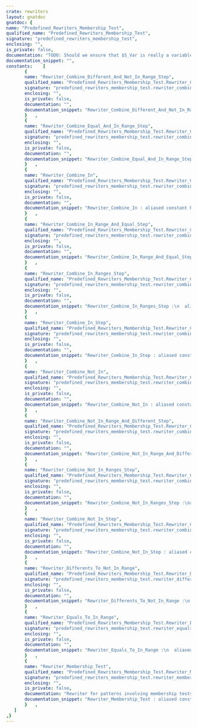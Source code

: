 ```yaml
---
crate: rewriters
layout: gnatdoc
gnatdoc: {
name: "Predefined_Rewriters_Membership_Test",
qualified_name: "Predefined_Rewriters_Membership_Test",
signature: "predefined_rewriters_membership_test",
enclosing: "",
is_private: false,
documentation: "TODO: Should we ensure that $S_Var is really a variable?\nCurrently return value checking code,\nlike\n0 /= f (x) and then 0 /= g (y)\nis transformed to\n0 not in f (x) | g (y)\nalthough correct Ada, return value checking is not a membership test",
documentation_snippet: "",
constants:    [
       {
       name: "Rewriter_Combine_Different_And_Not_In_Range_Step",
       qualified_name: "Predefined_Rewriters_Membership_Test.Rewriter_Combine_Different_And_Not_In_Range_Step",
       signature: "predefined_rewriters_membership_test.rewriter_combine_different_and_not_in_range_step",
       enclosing: "",
       is_private: false,
       documentation: "",
       documentation_snippet: "Rewriter_Combine_Different_And_Not_In_Range_Step :\n    aliased constant Rewriter_Find_And_Replace :=\n  Make_Rewriter_Find_And_Replace\n    (Make_Pattern\n       (\"$S_Var /= $S_Val and then $S_Var not in $M_Vals\", Expr_Rule),\n     Make_Pattern (\"$S_Var not in $S_Val | $M_Vals\", Expr_Rule),\n     Make_Match_Accepter_Function_Access\n       (Accept_Var_No_Side_Effects'Access));",
       }   ,
       {
       name: "Rewriter_Combine_Equal_And_In_Range_Step",
       qualified_name: "Predefined_Rewriters_Membership_Test.Rewriter_Combine_Equal_And_In_Range_Step",
       signature: "predefined_rewriters_membership_test.rewriter_combine_equal_and_in_range_step",
       enclosing: "",
       is_private: false,
       documentation: "",
       documentation_snippet: "Rewriter_Combine_Equal_And_In_Range_Step :\n  aliased constant Rewriter_Find_And_Replace :=\n  Make_Rewriter_Find_And_Replace\n    (Make_Pattern (\"$S_Var = $S_Val or else $S_Var in $M_Vals\",\n                   Expr_Rule),\n     Make_Pattern (\"$S_Var in $S_Val | $M_Vals \", Expr_Rule),\n     Make_Match_Accepter_Function_Access\n       (Accept_Var_No_Side_Effects'Access));",
       }   ,
       {
       name: "Rewriter_Combine_In",
       qualified_name: "Predefined_Rewriters_Membership_Test.Rewriter_Combine_In",
       signature: "predefined_rewriters_membership_test.rewriter_combine_in",
       enclosing: "",
       is_private: false,
       documentation: "",
       documentation_snippet: "Rewriter_Combine_In : aliased constant Rewriter_Repeat :=\n  Make_Rewriter_Repeat (Rewriter_Combine_In_Step);",
       }   ,
       {
       name: "Rewriter_Combine_In_Range_And_Equal_Step",
       qualified_name: "Predefined_Rewriters_Membership_Test.Rewriter_Combine_In_Range_And_Equal_Step",
       signature: "predefined_rewriters_membership_test.rewriter_combine_in_range_and_equal_step",
       enclosing: "",
       is_private: false,
       documentation: "",
       documentation_snippet: "Rewriter_Combine_In_Range_And_Equal_Step :\n  aliased constant Rewriter_Find_And_Replace :=\n  Make_Rewriter_Find_And_Replace\n    (Make_Pattern (\"$S_Var in $M_Vals or else $S_Var = $S_Val\",\n                   Expr_Rule),\n     Make_Pattern (\"$S_Var in $M_Vals | $S_Val\", Expr_Rule),\n     Make_Match_Accepter_Function_Access\n       (Accept_Var_No_Side_Effects'Access));",
       }   ,
       {
       name: "Rewriter_Combine_In_Ranges_Step",
       qualified_name: "Predefined_Rewriters_Membership_Test.Rewriter_Combine_In_Ranges_Step",
       signature: "predefined_rewriters_membership_test.rewriter_combine_in_ranges_step",
       enclosing: "",
       is_private: false,
       documentation: "",
       documentation_snippet: "Rewriter_Combine_In_Ranges_Step :\n  aliased constant Rewriter_Find_And_Replace :=\n  Make_Rewriter_Find_And_Replace\n    (Make_Pattern\n       (\"$S_Var in $M_Vals_1 or else $S_Var in $M_Vals_2\", Expr_Rule),\n     Make_Pattern (\"$S_Var in $M_Vals_1 | $M_Vals_2\", Expr_Rule),\n     Make_Match_Accepter_Function_Access\n       (Accept_Var_No_Side_Effects'Access));",
       }   ,
       {
       name: "Rewriter_Combine_In_Step",
       qualified_name: "Predefined_Rewriters_Membership_Test.Rewriter_Combine_In_Step",
       signature: "predefined_rewriters_membership_test.rewriter_combine_in_step",
       enclosing: "",
       is_private: false,
       documentation: "",
       documentation_snippet: "Rewriter_Combine_In_Step : aliased constant Rewriter_Sequence :=\n  Make_Rewriter_Sequence\n          (Rewriter_Combine_In_Range_And_Equal_Step\n           & Rewriter_Combine_Equal_And_In_Range_Step\n           & Rewriter_Combine_In_Ranges_Step);",
       }   ,
       {
       name: "Rewriter_Combine_Not_In",
       qualified_name: "Predefined_Rewriters_Membership_Test.Rewriter_Combine_Not_In",
       signature: "predefined_rewriters_membership_test.rewriter_combine_not_in",
       enclosing: "",
       is_private: false,
       documentation: "",
       documentation_snippet: "Rewriter_Combine_Not_In : aliased constant Rewriter_Repeat :=\n  Make_Rewriter_Repeat (Rewriter_Combine_Not_In_Step);",
       }   ,
       {
       name: "Rewriter_Combine_Not_In_Range_And_Different_Step",
       qualified_name: "Predefined_Rewriters_Membership_Test.Rewriter_Combine_Not_In_Range_And_Different_Step",
       signature: "predefined_rewriters_membership_test.rewriter_combine_not_in_range_and_different_step",
       enclosing: "",
       is_private: false,
       documentation: "",
       documentation_snippet: "Rewriter_Combine_Not_In_Range_And_Different_Step :\n  aliased constant Rewriter_Find_And_Replace :=\n  Make_Rewriter_Find_And_Replace\n    (Make_Pattern\n       (\"$S_Var not in $M_Vals and then $S_Var /= $S_Val\", Expr_Rule),\n     Make_Pattern (\"$S_Var not in $M_Vals | $S_Val\", Expr_Rule),\n     Make_Match_Accepter_Function_Access\n       (Accept_Var_No_Side_Effects'Access));",
       }   ,
       {
       name: "Rewriter_Combine_Not_In_Ranges_Step",
       qualified_name: "Predefined_Rewriters_Membership_Test.Rewriter_Combine_Not_In_Ranges_Step",
       signature: "predefined_rewriters_membership_test.rewriter_combine_not_in_ranges_step",
       enclosing: "",
       is_private: false,
       documentation: "",
       documentation_snippet: "Rewriter_Combine_Not_In_Ranges_Step :\naliased constant Rewriter_Find_And_Replace :=\n  Make_Rewriter_Find_And_Replace\n    (Make_Pattern\n       (\"$S_Var not in $M_Vals_1 and then $S_Var not in $M_Vals_2\",\n        Expr_Rule),\n     Make_Pattern (\"$S_Var not in $M_Vals_1 | $M_Vals_2\", Expr_Rule),\n     Make_Match_Accepter_Function_Access\n       (Accept_Var_No_Side_Effects'Access));",
       }   ,
       {
       name: "Rewriter_Combine_Not_In_Step",
       qualified_name: "Predefined_Rewriters_Membership_Test.Rewriter_Combine_Not_In_Step",
       signature: "predefined_rewriters_membership_test.rewriter_combine_not_in_step",
       enclosing: "",
       is_private: false,
       documentation: "",
       documentation_snippet: "Rewriter_Combine_Not_In_Step : aliased constant Rewriter_Sequence :=\n  Make_Rewriter_Sequence\n         (Rewriter_Combine_Not_In_Range_And_Different_Step\n          & Rewriter_Combine_Different_And_Not_In_Range_Step\n          & Rewriter_Combine_Not_In_Ranges_Step);",
       }   ,
       {
       name: "Rewriter_Differents_To_Not_In_Range",
       qualified_name: "Predefined_Rewriters_Membership_Test.Rewriter_Differents_To_Not_In_Range",
       signature: "predefined_rewriters_membership_test.rewriter_differents_to_not_in_range",
       enclosing: "",
       is_private: false,
       documentation: "",
       documentation_snippet: "Rewriter_Differents_To_Not_In_Range :\n  aliased constant Rewriter_Find_And_Replace :=\n  Make_Rewriter_Find_And_Replace\n    (Make_Pattern\n       (\"$S_Var /= $S_Val1 and then $S_Var /= $S_Val2\", Expr_Rule),\n     Make_Pattern (\"$S_Var not in $S_Val1 | $S_Val2\", Expr_Rule),\n     Make_Match_Accepter_Function_Access\n       (Accept_Var_No_Side_Effects'Access));",
       }   ,
       {
       name: "Rewriter_Equals_To_In_Range",
       qualified_name: "Predefined_Rewriters_Membership_Test.Rewriter_Equals_To_In_Range",
       signature: "predefined_rewriters_membership_test.rewriter_equals_to_in_range",
       enclosing: "",
       is_private: false,
       documentation: "",
       documentation_snippet: "Rewriter_Equals_To_In_Range :\n  aliased constant Rewriter_Find_And_Replace :=\n  Make_Rewriter_Find_And_Replace\n    (Make_Pattern (\"$S_Var = $S_Val1 or else $S_Var = $S_Val2\",\n                   Expr_Rule),\n     Make_Pattern (\"$S_Var in $S_Val1 | $S_Val2\", Expr_Rule),\n     Make_Match_Accepter_Function_Access\n       (Accept_Var_No_Side_Effects'Access));",
       }   ,
       {
       name: "Rewriter_Membership_Test",
       qualified_name: "Predefined_Rewriters_Membership_Test.Rewriter_Membership_Test",
       signature: "predefined_rewriters_membership_test.rewriter_membership_test",
       enclosing: "",
       is_private: false,
       documentation: "Rewriter for patterns involving membership tests\nthat can be simplified.",
       documentation_snippet: "Rewriter_Membership_Test : aliased constant Rewriter_Sequence :=\n  Make_Rewriter_Sequence\n    (Rewriter_Equals_To_In_Range\n     & Rewriter_Combine_In\n     & Rewriter_Differents_To_Not_In_Range\n     & Rewriter_Combine_Not_In\n     );",
       }   ,
   ]
,}
---
```

